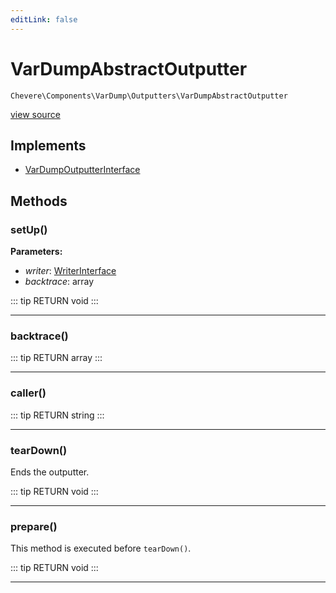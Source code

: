 ```yaml
---
editLink: false
---
```


# VarDumpAbstractOutputter

`Chevere\Components\VarDump\Outputters\VarDumpAbstractOutputter`

[view source](https://github.com/chevere/chevere/blob/master/src/Chevere/Components/VarDump/Outputters/VarDumpAbstractOutputter.php)

## Implements

- [VarDumpOutputterInterface](../../../Interfaces/VarDump/VarDumpOutputterInterface.md)

## Methods

### setUp()

**Parameters:**

- *writer*: [WriterInterface](../../../Interfaces/Writer/WriterInterface.md)
- *backtrace*: array

::: tip RETURN
void
:::

---

### backtrace()

::: tip RETURN
array
:::

---

### caller()

::: tip RETURN
string
:::

---

### tearDown()

Ends the outputter.

::: tip RETURN
void
:::

---

### prepare()

This method is executed before `tearDown()`.

::: tip RETURN
void
:::

---
